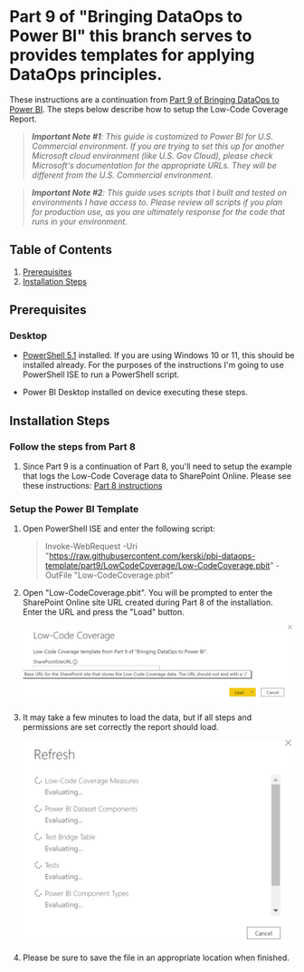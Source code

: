 # Part 9 of "Bringing DataOps to Power BI" this branch serves to provides templates for applying DataOps principles.

These instructions are a continuation from <a href="https://www.kerski.tech/bringing-dataops-to-power-bi-part9/" target="_blank">Part 9 of Bringing DataOps to Power BI</a>.  The steps below describe how to setup the Low-Code Coverage Report.

> ***Important Note #1**: This guide is customized to Power BI for U.S. Commercial environment. If you are trying to set this up for another Microsoft cloud environment (like U.S. Gov Cloud), please check Microsoft's documentation for the appropriate URLs. They will be different from the U.S. Commercial environment.*

> ***Important Note #2**: This guide uses scripts that I built and tested on environments I have access to. Please review all scripts if you plan for production use, as you are ultimately response for the code that runs in your environment.*

## Table of Contents

1. [Prerequisites](#Prerequisites)
1. [Installation Steps](#Installation-Steps)

## Prerequisites

### Desktop

-  <a href="https://docs.microsoft.com/en-us/powershell/scripting/install/installing-powershell?view=powershell-5.1" target="_blank">PowerShell 5.1</a> installed.  If you are using Windows 10 or 11, this should be installed already. For the purposes of the instructions I'm going to use PowerShell ISE to run a PowerShell script. 


-   Power BI Desktop installed on device executing these steps.

## Installation Steps

### Follow the steps from Part 8
1. Since Part 9 is a continuation of Part 8, you'll need to setup the example that logs the Low-Code Coverage data to SharePoint Online.  Please see these instructions: <a href="https://github.com/kerski/pbi-dataops-template/blob/part8/README.md" target="_blank">Part 8 instructions</a>

### Setup the Power BI Template

1. Open PowerShell ISE and enter the following script:
    > Invoke-WebRequest -Uri "https://raw.githubusercontent.com/kerski/pbi-dataops-template/part9/LowCodeCoverage/Low-CodeCoverage.pbit" -OutFile "Low-CodeCoverage.pbit"

1. Open "Low-CodeCoverage.pbit". You will be prompted to enter the SharePoint Online site URL created during Part 8 of the installation.  Enter the URL and press the "Load" button.

    ![Load Prompt for Low-Code Coverage.pbit](./images/part9-load-pbit.PNG)

1. It may take a few minutes to load the data, but if all steps and permissions are set correctly the report should load.

    ![Loading Screen for Low-Code Coverage.pbit](./images/part9-loading-pbit.PNG)

1. Please be sure to save the file in an appropriate location when finished.